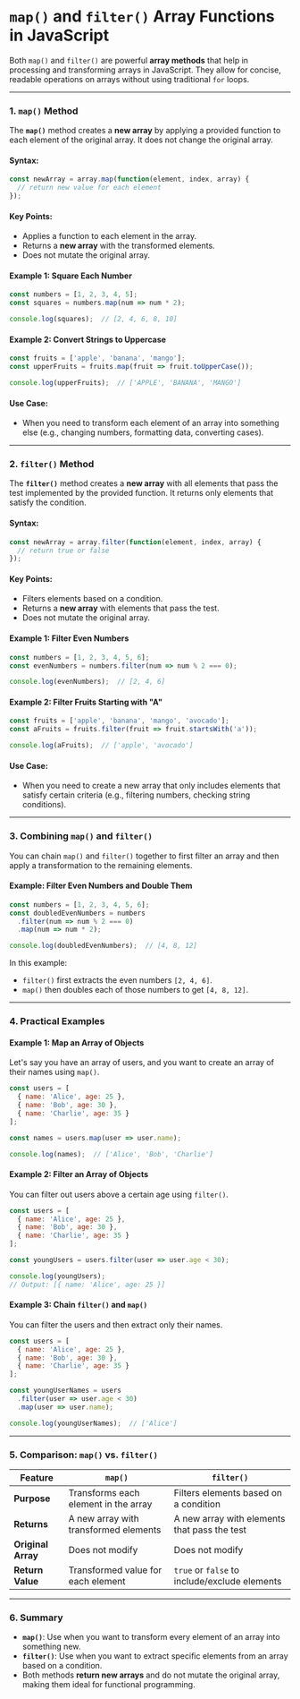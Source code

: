 # **`map()` and `filter()` Array Functions in JavaScript**

Both `map()` and `filter()` are powerful **array methods** that help in processing and transforming arrays in JavaScript. They allow for concise, readable operations on arrays without using traditional `for` loops.

---

### **1. `map()` Method**

The **`map()`** method creates a **new array** by applying a provided function to each element of the original array. It does not change the original array.

#### **Syntax:**
```js
const newArray = array.map(function(element, index, array) {
  // return new value for each element
});
```

#### **Key Points:**
- Applies a function to each element in the array.
- Returns a **new array** with the transformed elements.
- Does not mutate the original array.

#### **Example 1: Square Each Number**
```js
const numbers = [1, 2, 3, 4, 5];
const squares = numbers.map(num => num * 2);

console.log(squares);  // [2, 4, 6, 8, 10]
```

#### **Example 2: Convert Strings to Uppercase**
```js
const fruits = ['apple', 'banana', 'mango'];
const upperFruits = fruits.map(fruit => fruit.toUpperCase());

console.log(upperFruits);  // ['APPLE', 'BANANA', 'MANGO']
```

#### **Use Case:**
- When you need to transform each element of an array into something else (e.g., changing numbers, formatting data, converting cases).

---

### **2. `filter()` Method**

The **`filter()`** method creates a **new array** with all elements that pass the test implemented by the provided function. It returns only elements that satisfy the condition.

#### **Syntax:**
```js
const newArray = array.filter(function(element, index, array) {
  // return true or false
});
```

#### **Key Points:**
- Filters elements based on a condition.
- Returns a **new array** with elements that pass the test.
- Does not mutate the original array.

#### **Example 1: Filter Even Numbers**
```js
const numbers = [1, 2, 3, 4, 5, 6];
const evenNumbers = numbers.filter(num => num % 2 === 0);

console.log(evenNumbers);  // [2, 4, 6]
```

#### **Example 2: Filter Fruits Starting with "A"**
```js
const fruits = ['apple', 'banana', 'mango', 'avocado'];
const aFruits = fruits.filter(fruit => fruit.startsWith('a'));

console.log(aFruits);  // ['apple', 'avocado']
```

#### **Use Case:**
- When you need to create a new array that only includes elements that satisfy certain criteria (e.g., filtering numbers, checking string conditions).

---

### **3. Combining `map()` and `filter()`**

You can chain `map()` and `filter()` together to first filter an array and then apply a transformation to the remaining elements.

#### **Example: Filter Even Numbers and Double Them**
```js
const numbers = [1, 2, 3, 4, 5, 6];
const doubledEvenNumbers = numbers
  .filter(num => num % 2 === 0)
  .map(num => num * 2);

console.log(doubledEvenNumbers);  // [4, 8, 12]
```

In this example:
- `filter()` first extracts the even numbers `[2, 4, 6]`.
- `map()` then doubles each of those numbers to get `[4, 8, 12]`.

---

### **4. Practical Examples**

#### **Example 1: Map an Array of Objects**
Let's say you have an array of users, and you want to create an array of their names using `map()`.

```js
const users = [
  { name: 'Alice', age: 25 },
  { name: 'Bob', age: 30 },
  { name: 'Charlie', age: 35 }
];

const names = users.map(user => user.name);

console.log(names);  // ['Alice', 'Bob', 'Charlie']
```

#### **Example 2: Filter an Array of Objects**
You can filter out users above a certain age using `filter()`.

```js
const users = [
  { name: 'Alice', age: 25 },
  { name: 'Bob', age: 30 },
  { name: 'Charlie', age: 35 }
];

const youngUsers = users.filter(user => user.age < 30);

console.log(youngUsers);
// Output: [{ name: 'Alice', age: 25 }]
```

#### **Example 3: Chain `filter()` and `map()`**
You can filter the users and then extract only their names.

```js
const users = [
  { name: 'Alice', age: 25 },
  { name: 'Bob', age: 30 },
  { name: 'Charlie', age: 35 }
];

const youngUserNames = users
  .filter(user => user.age < 30)
  .map(user => user.name);

console.log(youngUserNames);  // ['Alice']
```

---

### **5. Comparison: `map()` vs. `filter()`**

| Feature            | `map()`                                 | `filter()`                             |
|--------------------|-----------------------------------------|----------------------------------------|
| **Purpose**        | Transforms each element in the array    | Filters elements based on a condition |
| **Returns**        | A new array with transformed elements   | A new array with elements that pass the test |
| **Original Array** | Does not modify                         | Does not modify                       |
| **Return Value**   | Transformed value for each element      | `true` or `false` to include/exclude elements |

---

### **6. Summary**

- **`map()`**: Use when you want to transform every element of an array into something new.
- **`filter()`**: Use when you want to extract specific elements from an array based on a condition.
- Both methods **return new arrays** and do not mutate the original array, making them ideal for functional programming.